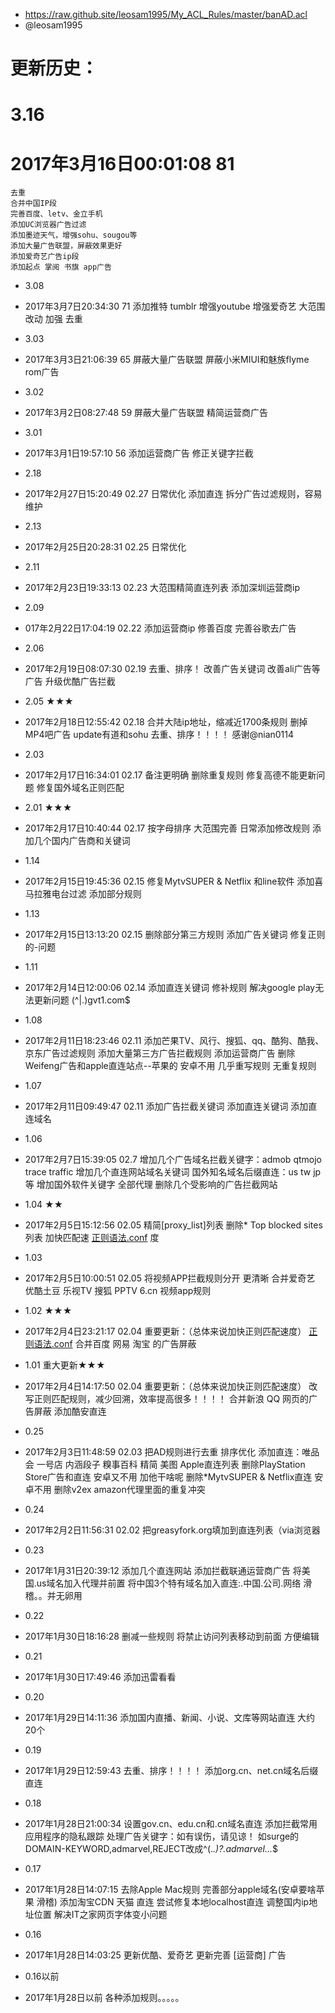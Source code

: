 * https://raw.github.site/leosam1995/My_ACL_Rules/master/banAD.acl
* @leosam1995
# 更新历史：

# 3.16
# 2017年3月16日00:01:08 81
	去重
	合并中国IP段
	完善百度、letv、金立手机
	添加UC浏览器广告过滤
	添加墨迹天气，增强sohu、sougou等
	添加大量广告联盟，屏蔽效果更好
	添加爱奇艺广告ip段
	添加起点 掌阅 书旗 app广告

* 3.08
* 2017年3月7日20:34:30 71
	添加推特 tumblr 增强youtube
	增强爱奇艺
	大范围改动 加强 去重
	
* 3.03
* 2017年3月3日21:06:39 65
	屏蔽大量广告联盟
	屏蔽小米MIUI和魅族flyme rom广告
	
* 3.02
* 2017年3月2日08:27:48 59
	屏蔽大量广告联盟
	精简运营商广告
	
* 3.01
* 2017年3月1日19:57:10 56
	添加运营商广告
	修正关键字拦截
	
* 2.18
* 2017年2月27日15:20:49 02.27
	日常优化
	添加直连
	拆分广告过滤规则，容易维护
	
* 2.13
* 2017年2月25日20:28:31 02.25
	日常优化
	
* 2.11
* 2017年2月23日19:33:13 02.23
	大范围精简直连列表
	添加深圳运营商ip
	
* 2.09
* 017年2月22日17:04:19 02.22
	添加运营商ip
	修善百度
	完善谷歌去广告
	
* 2.06
* 2017年2月19日08:07:30 02.19
	去重、排序！
	改善广告关键词
	改善ali广告等广告
	升级优酷广告拦截
	
* 2.05 ★★★
* 2017年2月18日12:55:42 02.18
	合并大陆ip地址，缩减近1700条规则
	删掉MP4吧广告
	update有道和sohu
	去重、排序！！！！
	感谢@nian0114
	
* 2.03
* 2017年2月17日16:34:01 02.17
	备注更明确
	删除重复规则
	修复高德不能更新问题
	修复国外域名正则匹配
	
* 2.01 ★★★
* 2017年2月17日10:40:44 02.17
	按字母排序
	大范围完善
	日常添加修改规则
	添加几个国内广告商和关键词
	
* 1.14
* 2017年2月15日19:45:36 02.15
	修复MytvSUPER & Netflix 和line软件
	添加喜马拉雅电台过滤
	添加部分规则
	
* 1.13
* 2017年2月15日13:13:20 02.15
	删除部分第三方规则
	添加广告关键词
	修复正则的\-问题
	
* 1.11
* 2017年2月14日12:00:06 02.14
	添加直连关键词
	修补规则
	解决google play无法更新问题 (^|\.)gvt1\.com$
	
* 1.08
* 2017年2月11日18:23:46 02.11
	添加芒果TV、风行、搜狐、qq、酷狗、酷我、京东广告过滤规则
	添加大量第三方广告拦截规则
	添加运营商广告
	删除Weifeng广告和apple直连站点--苹果的 安卓不用
	几乎重写规则 无重复规则
	
* 1.07
* 2017年2月11日09:49:47 02.11
	添加广告拦截关键词
	添加直连关键词
	添加直连域名
	
* 1.06
* 2017年2月7日15:39:05 02.7
	增加几个广告域名拦截关键字：admob qtmojo trace traffic
	增加几个直连网站域名关键词
	国外知名域名后缀直连：us tw jp等
	增加国外软件关键字 全部代理
	删除几个受影响的广告拦截网站
	
* 1.04 ★★
* 2017年2月5日15:12:56 02.05
	精简[proxy_list]列表
	删除* Top blocked sites列表 加快匹配速 [正则语法.conf](正则语法.conf) 度
	
* 1.03
* 2017年2月5日10:00:51 02.05
	将视频APP拦截规则分开 更清晰
	合并爱奇艺 优酷土豆 乐视TV 搜狐 PPTV 6.cn 视频app规则
	
* 1.02 ★★★
* 2017年2月4日23:21:17  02.04
	重要更新：（总体来说加快正则匹配速度） [正则语法.conf](正则语法.conf) 
	合并百度 网易 淘宝 的广告屏蔽
	
* 1.01 重大更新★★★
* 2017年2月4日14:17:50  02.04
	重要更新：（总体来说加快正则匹配速度）
	改写正则匹配规则，减少回溯，效率提高很多！！！！
	合并新浪 QQ 网页的广告屏蔽
	添加酷安直连
	
* 0.25
* 2017年2月3日11:48:59  02.03
	把AD规则进行去重 排序优化
	添加直连：唯品会 一号店 内涵段子 糗事百科
	精简 美图 Apple直连列表
	删除PlayStation Store广告和直连 安卓又不用 加他干啥呢
	删除*MytvSUPER & Netflix直连 安卓不用
	删除v2ex amazon代理里面的重复冲突
	
* 0.24
* 2017年2月2日11:56:31  02.02
	把greasyfork.org填加到直连列表（via浏览器
	
* 0.23
* 2017年1月31日20:39:12
	添加几个直连网站
	添加拦截联通运营商广告
	将美国.us域名加入代理并前置
	将中国3个特有域名加入直连:.中国.公司.网络 滑稽。。并无卵用
	
* 0.22
* 2017年1月30日18:16:28
	删减一些规则
	将禁止访问列表移动到前面 方便编辑
	
* 0.21
* 2017年1月30日17:49:46
	添加迅雷看看
	
* 0.20
* 2017年1月29日14:11:36
	添加国内直播、新闻、小说、文库等网站直连 大约20个
	
* 0.19
* 2017年1月29日12:59:43
	去重、排序！！！！
	添加org.cn、net.cn域名后缀直连
	
* 0.18
* 2017年1月28日21:00:34
	设置gov.cn、edu.cn和.cn域名直连
	添加拦截常用应用程序的隐私跟踪
	处理广告关键字：如有误伤，请见谅！
	如surge的DOMAIN-KEYWORD,admarvel,REJECT改成^(.*\.)?.*admarvel.*\..*$
	
* 0.17
* 2017年1月28日14:07:15
	去除Apple Mac规则 完善部分apple域名(安卓要啥苹果 滑稽)
	添加淘宝CDN 天猫 直连
	尝试修复本地localhost直连
	调整国内ip地址位置
	解决IT之家网页字体变小问题
	
* 0.16
* 2017年1月28日14:03:25
	更新优酷、爱奇艺
	更新完善 [运营商] 广告
	
* 0.16以前
* 2017年1月28日以前
	各种添加规则。。。。。
